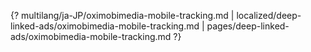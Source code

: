 {? multilang/ja-JP/oximobimedia-mobile-tracking.md | localized/deep-linked-ads/oximobimedia-mobile-tracking.md | pages/deep-linked-ads/oximobimedia-mobile-tracking.md ?}
